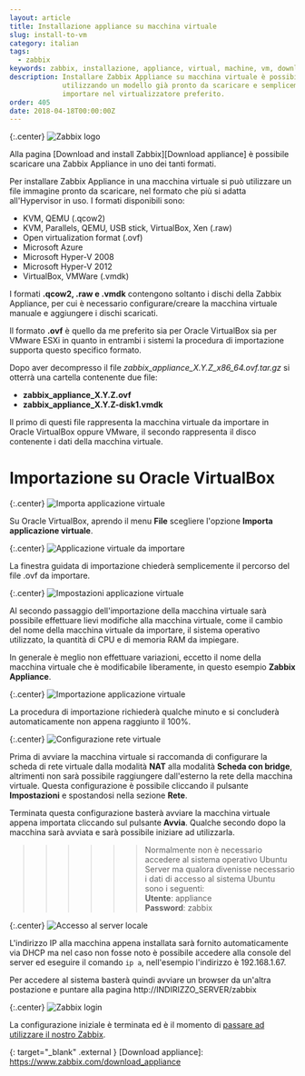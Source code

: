 ```yaml
---
layout: article
title: Installazione appliance su macchina virtuale
slug: install-to-vm
category: italian
tags:
  - zabbix
keywords: zabbix, installazione, appliance, virtual, machine, vm, download, ovf
description: Installare Zabbix Appliance su macchina virtuale è possibile
             utilizzando un modello già pronto da scaricare e semplicemente
             importare nel virtualizzatore preferito.
order: 405
date: 2018-04-18T00:00:00Z
---
```


{:.center}
![Zabbix logo](/resources/articles/zabbix/logo.png)

Alla pagina [Download and install Zabbix][Download appliance] è possibile
scaricare una Zabbix Appliance in uno dei tanti formati.

Per installare Zabbix Appliance in una macchina virtuale si può utilizzare un
file immagine pronto da scaricare, nel formato che più si adatta all'Hypervisor
in uso. I formati disponibili sono:

* KVM, QEMU (.qcow2)
* KVM, Parallels, QEMU, USB stick, VirtualBox, Xen (.raw)
* Open virtualization format (.ovf)
* Microsoft Azure
* Microsoft Hyper-V 2008
* Microsoft Hyper-V 2012
* VirtualBox, VMWare (.vmdk)

I formati **.qcow2, .raw e .vmdk** contengono soltanto i dischi della
Zabbix Appliance, per cui è necessario configurare/creare la macchina virtuale
manuale e aggiungere i dischi scaricati.

Il formato **.ovf** è quello da me preferito sia per Oracle VirtualBox sia per
VMware ESXi in quanto in entrambi i sistemi la procedura di importazione
supporta questo specifico formato.

Dopo aver decompresso il file *zabbix_appliance_X.Y.Z_x86_64.ovf.tar.gz* si
otterrà una cartella contenente due file:

* **zabbix_appliance_X.Y.Z.ovf**
* **zabbix_appliance_X.Y.Z-disk1.vmdk**

Il primo di questi file rappresenta la macchina virtuale da importare in Oracle
VirtualBox oppure VMware, il secondo rappresenta il disco contenente i dati
della macchina virtuale.

# Importazione su Oracle VirtualBox

{:.center}
![Importa applicazione virtuale](/resources/articles/zabbix/install-to-virtualbox/01.png)

Su Oracle VirtualBox, aprendo il menu **File** scegliere l'opzione
**Importa applicazione virtuale**.

{:.center}
![Applicazione virtuale da importare](/resources/articles/zabbix/install-to-virtualbox/02.png)

La finestra guidata di importazione chiederà semplicemente il percorso del file
.ovf da importare.

{:.center}
![Impostazioni applicazione virtuale](/resources/articles/zabbix/install-to-virtualbox/03.png)

Al secondo passaggio dell'importazione della macchina virtuale sarà possibile
effettuare lievi modifiche alla macchina virtuale, come il cambio del nome della
macchina virtuale da importare, il sistema operativo utilizzato, la quantità
di CPU e di memoria RAM da impiegare.

In generale è meglio non effettuare variazioni, eccetto il nome della macchina
virtuale che è modificabile liberamente, in questo esempio **Zabbix Appliance**.

{:.center}
![Importazione applicazione virtuale](/resources/articles/zabbix/install-to-virtualbox/04.png)

La procedura di importazione richiederà qualche minuto e si concluderà
automaticamente non appena raggiunto il 100%.

{:.center}
![Configurazione rete virtuale](/resources/articles/zabbix/install-to-virtualbox/05.png)

Prima di avviare la macchina virtuale si raccomanda di configurare la scheda di
rete virtuale dalla modalità **NAT** alla modalità **Scheda con bridge**,
altrimenti non sarà possibile raggiungere dall'esterno la rete della macchina
virtuale. Questa configurazione è possibile cliccando il pulsante **Impostazioni**
e spostandosi nella sezione **Rete**.

Terminata questa configurazione basterà avviare la macchina virtuale appena
importata cliccando sul pulsante **Avvia**. Qualche secondo dopo la macchina
sarà avviata e sarà possibile iniziare ad utilizzarla.

>>>>>> Normalmente non è necessario accedere al sistema operativo Ubuntu Server
ma qualora divenisse necessario i dati di accesso al sistema Ubuntu sono i
seguenti:  
**Utente**: appliance  
**Password**: zabbix

{:.center}
![Accesso al server locale](/resources/articles/zabbix/install-from-iso/03.png)

L'indirizzo IP alla macchina appena installata sarà fornito automaticamente via
DHCP ma nel caso non fosse noto è possibile accedere alla console del server
ed eseguire il comando ```ip a```, nell'esempio l'indirizzo è 192.168.1.67.

Per accedere al sistema basterà quindi avviare un browser da un'altra postazione
e puntare alla pagina http://INDIRIZZO_SERVER/zabbix

{:.center}
![Zabbix login](/resources/articles/zabbix/login.png)

La configurazione iniziale è terminata ed è il momento di
[passare ad utilizzare il nostro Zabbix][Frontend first view].

{: target="_blank" .external }
[Download appliance]: https://www.zabbix.com/download_appliance

[Frontend first view]: frontend-first-view.html
